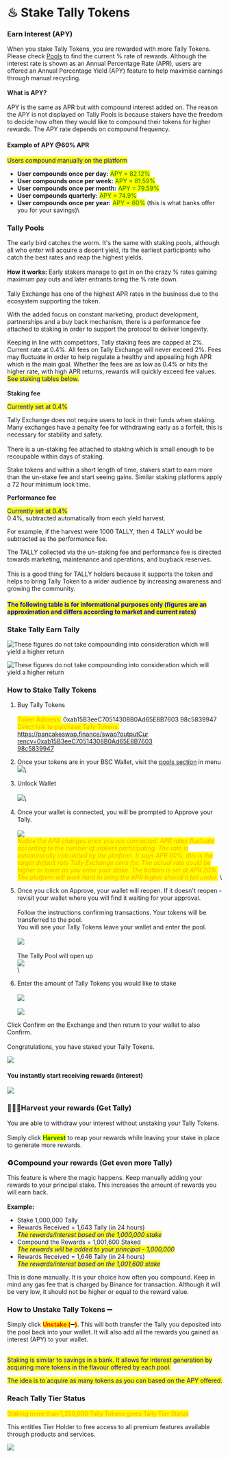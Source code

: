 # ♨ Stake Tally Tokens

### Earn Interest (APY)

When you stake Tally Tokens, you are rewarded with more Tally Tokens.  Please check [Pools](https://app.tally-ho.org/pools/stake\_tally) to find the current % rate of rewards.  Although the interest rate is shown as an Annual Percentage Rate (APR), users are offered an Annual Percentage Yield (APY) feature to help maximise earnings through manual recycling.\
\
**What is APY?**\
\
APY is the same as APR but with compound interest added on.  The reason the APY is not displayed on Tally Pools is because stakers have the freedom to decide how often they would like to compound their tokens for higher rewards.  The APY rate depends on compound frequency.

#### Example of APY @60% APR

<mark style="color:blue;">Users compound manually on the platform</mark>

* **User compounds once per day:** <mark style="color:green;">APY = 82.12%</mark> <mark style="color:orange;"></mark>&#x20;
* **User compounds once per week:** <mark style="color:green;">APY = 81.59%</mark>
* **User compounds once per month:** <mark style="color:green;">APY = 79.59%</mark>
* **User compounds quarterly:** <mark style="color:green;">APY = 74.9%</mark>
* **User compounds once per year:** <mark style="color:green;">APY = 60%</mark> (this is what banks offer you for your savings)\


### Tally Pools

The early bird catches the worm.  It's the same with staking pools, although all who enter will acquire a decent yield, its the earliest participants who catch the best rates and reap the highest yields.  \
\
**How it works:**  Early stakers manage to get in on the crazy % rates gaining maximum pay outs and later entrants bring the % rate down.\
\
Tally Exchange has one of the highest APR rates in the business due to the ecosystem supporting the token.&#x20;

With the added focus on constant marketing, product development, partnerships and a buy back mechanism, there is a performance fee attached to staking in order to support the protocol to deliver longevity.

Keeping in line with competitors, Tally staking fees are capped at 2%.  Current rate at 0.4%.  All fees on Tally Exchange will never exceed 2%.  Fees may fluctuate in order to help regulate a healthy and appealing high APR which is the main goal.  Whether the fees are as low as 0.4% or hits the higher rate, with high APR returns, rewards will quickly exceed fee values.  \
<mark style="color:blue;">See staking tables below.</mark>\
\
**Staking fee**

<mark style="color:blue;">Currently set at 0.4%</mark>

Tally Exchange does not require users to lock in their funds when staking.  Many exchanges have a penalty fee for withdrawing early as a forfeit, this is necessary for stability and safety.\
&#x20;\
There is a un-staking fee attached to staking which is small enough to be recoupable within days of staking.&#x20;

Stake tokens and within a short length of time, stakers start to earn more than the un-stake fee and start seeing gains.  Similar staking platforms apply a 72 hour minimum lock time.

**Performance fee**

<mark style="color:blue;">Currently set at 0.4%</mark>\
0.4%, subtracted automatically from each yield harvest.

For example, if the harvest were 1000 TALLY, then 4 TALLY would be subtracted as the performance fee.

The TALLY collected via the un-staking fee and performance fee is directed towards marketing, maintenance and operations, and buyback reserves.\
\
This is a good thing for TALLY holders because it supports the token and helps to bring Tally Token to a wider audience by increasing awareness and growing the community.

#### <mark style="color:blue;">**The following table is for informational purposes only (figures are an approximation and differs according to market and current rates)**</mark>

### &#x20;                                    Stake Tally Earn Tally

![These figures do not take compounding into consideration which will yield a higher return](<../.gitbook/assets/image (10).png>)

![These figures do not take compounding into consideration which will yield a higher return](<../.gitbook/assets/image (9).png>)

### How to Stake Tally Tokens

1. Buy Tally Tokens\
   \
   <mark style="color:orange;">Token Address:</mark> 0xab15B3eeC70514308B0Ad65E8B7603 98c5839947\
   <mark style="color:orange;">Direct link to purchase Tally Tokens:</mark> \
   [https://pancakeswap.finance/swap?outputCur   \
   rency=0xab15B3eeC70514308B0Ad65E8B7603   \
   98c5839947](https://pancakeswap.finance/swap?outputCurrency=0xab15B3eeC70514308B0Ad65E8B760398c5839947)
2. Once your tokens are in your BSC Wallet, visit the [pools section](https://app.tally-ho.org/pools/stake\_tally) in menu\
   ![](<../.gitbook/assets/image (6) (1).png>)\

3. Unlock Wallet\
   \
   ![](<../.gitbook/assets/Image 2 Connect Wallet.jpg>)\

4. Once your wallet is connected, you will be prompted to Approve your Tally.\
   \
   ![](<../.gitbook/assets/image (4).png>)\
   _<mark style="color:orange;">Notice the APR changes once you are connected.  APR rates fluctuate according to the number of stakers participating.  The rate is automatically calculated by the platform.  It says APR 60%, this is the target default rate Tally Exchange aims for.  The actual rate could be higher or lower as you enter your stake.  The bottom is set at APR 20%.  The platform will work hard to bring the APR higher should it fall under.</mark>_  \

5. Once you click on Approve, your wallet will reopen.  If it doesn't reopen - revisit your wallet where you will find it waiting for your approval.\
   \
   Follow the instructions confirming transactions.  Your tokens will be transferred to the pool.\
   You will see your Tally Tokens leave your wallet and enter the pool.\
   \
   ![](<../.gitbook/assets/Image 4 Approving Tally.jpg>)\
   \
   The Tally Pool will open up\
   ![](<../.gitbook/assets/image (1).png>)\
   \

6. Enter the amount of Tally Tokens you would like to stake\
   \
   ![](<../.gitbook/assets/image (3).png>)\
   \
   ![](<../.gitbook/assets/image (2).png>)

Click Confirm on the Exchange and then return to your wallet to also Confirm.\
\
Congratulations, you have staked your Tally Tokens.

![](<../.gitbook/assets/Image 7 COnfirm Stake on Wallet.jpg>)

#### You instantly start receiving rewards (interest) 

![](<../.gitbook/assets/image (5) (1).png>)

### 🧑🏽‍🌾Harvest your rewards (Get Tally)

You are able to withdraw your interest without unstaking your Tally Tokens. \
\
Simply click <mark style="color:green;">**Harvest**</mark> to reap your rewards while leaving your stake in place to generate more rewards.

### ♻️Compound your rewards (Get even more Tally)

This feature is where the magic happens.  Keep manually adding your rewards to your principal stake.  This increases the amount of rewards you will earn back.\
\
**Example:**

* Stake 1,000,000 Tally
* Rewards Received = 1,643 Tally  (in 24 hours)\
  _<mark style="color:blue;">The rewards/interest based on the 1,000,000 stake</mark>_
* Compound the Rewards = 1,001,600 Staked\
  _<mark style="color:blue;">The rewards will be added to your principal - 1,000,000</mark>_
* Rewards Received = 1,646 Tally (in 24 hours)\
  _<mark style="color:blue;">The rewards/interest based on the 1,001,600 stake</mark>_

This is done manually.  It is your choice how often you compound.  Keep in mind any gas fee that is charged by Binance for transaction.  Although it will be very low, it should not be higher or equal to the reward value.

### How to Unstake Tally Tokens ➖

Simply click  <mark style="color:red;">**Unstake (**</mark>➖<mark style="color:red;">**)**</mark>.  This will both transfer the Tally you deposited into the pool back into your wallet.  It will also add all the rewards you gained as interest (APY) to your wallet.&#x20;

\
[](https://pancakeswap.finance/swap?outputCurrency=0xab15B3eeC70514308B0Ad65E8B760398c5839947)<mark style="color:blue;">Staking is similar to savings in a bank.  It allows for interest generation by acquiring more tokens in the flavour offered by each pool.</mark>

<mark style="color:blue;">The idea is to acquire as many tokens as you can based on the APY offered.</mark>&#x20;

### Reach Tally Tier Status

<mark style="color:orange;">Staking more than 1,250,000 Tally Tokens gives Tally Tier Status</mark>

This entitles Tier Holder to free access to all premium features available through products and services.

![](<../.gitbook/assets/Tally-ho\_Home Page 3.gif>)
